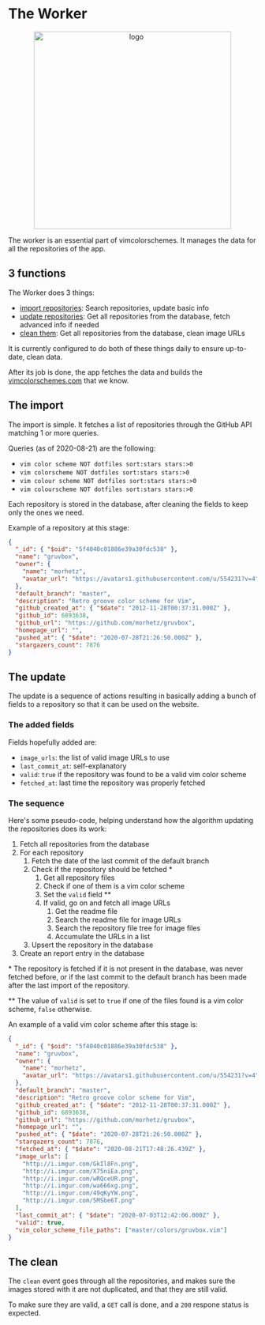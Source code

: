 # The Worker

<p align="center">
  <img src="https://github.com/vimcolorschemes/worker/blob/main/media/logo.png?raw=true" alt="logo" width="400" />
</p>

The worker is an essential part of vimcolorschemes. It manages the data for all the repositories of the app.

## 3 functions

The Worker does 3 things:

- [import repositories](#the-import): Search repositories, update basic info
- [update repositories](#the-update): Get all repositories from the database, fetch advanced info if needed
- [clean them](#the-clean): Get all repositories from the database, clean image URLs

It is currently configured to do both of these things daily to ensure up-to-date, clean data.

After its job is done, the app fetches the data and builds the [vimcolorschemes.com](https://vimcolorschemes.com) that we know.

## The import

The import is simple. It fetches a list of repositories through the GitHub API matching 1 or more queries.

Queries (as of 2020-08-21) are the following:

- `vim color scheme NOT dotfiles sort:stars stars:>0`
- `vim colorscheme NOT dotfiles sort:stars stars:>0`
- `vim colour scheme NOT dotfiles sort:stars stars:>0`
- `vim colourscheme NOT dotfiles sort:stars stars:>0`

Each repository is stored in the database, after cleaning the fields to keep only the ones we need.

Example of a repository at this stage:

```json
{
  "_id": { "$oid": "5f4040c01886e39a30fdc538" },
  "name": "gruvbox",
  "owner": {
    "name": "morhetz",
    "avatar_url": "https://avatars1.githubusercontent.com/u/554231?v=4"
  },
  "default_branch": "master",
  "description": "Retro groove color scheme for Vim",
  "github_created_at": { "$date": "2012-11-28T00:37:31.000Z" },
  "github_id": 6893638,
  "github_url": "https://github.com/morhetz/gruvbox",
  "homepage_url": "",
  "pushed_at": { "$date": "2020-07-28T21:26:50.000Z" },
  "stargazers_count": 7876
}
```

## The update

The update is a sequence of actions resulting in basically adding a bunch of fields to a repository so that it can be used on the website.

### The added fields

Fields hopefully added are:

- `image_urls`: the list of valid image URLs to use
- `last_commit_at`: self-explanatory
- `valid`: `true` if the repository was found to be a valid vim color scheme
- `fetched_at`: last time the repository was properly fetched

### The sequence

Here's some pseudo-code, helping understand how the algorithm updating the repositories does its work:

1. Fetch all repositories from the database
2. For each repository
   1. Fetch the date of the last commit of the default branch
   2. Check if the repository should be fetched \*
      1. Get all repository files
      2. Check if one of them is a vim color scheme
      3. Set the `valid` field \*\*
      4. If valid, go on and fetch all image URLs
         1. Get the readme file
         2. Search the readme file for image URLs
         3. Search the repository file tree for image files
         4. Accumulate the URLs in a list
   3. Upsert the repository in the database
3. Create an report entry in the database

\* The repository is fetched if it is not present in the database, was never fetched before, or if the last commit to the default branch has been made after the last import of the repository.

\*\* The value of `valid` is set to `true` if one of the files found is a vim color scheme, `false` otherwise.

An example of a valid vim color scheme after this stage is:

```json
{
  "_id": { "$oid": "5f4040c01886e39a30fdc538" },
  "name": "gruvbox",
  "owner": {
    "name": "morhetz",
    "avatar_url": "https://avatars1.githubusercontent.com/u/554231?v=4"
  },
  "default_branch": "master",
  "description": "Retro groove color scheme for Vim",
  "github_created_at": { "$date": "2012-11-28T00:37:31.000Z" },
  "github_id": 6893638,
  "github_url": "https://github.com/morhetz/gruvbox",
  "homepage_url": "",
  "pushed_at": { "$date": "2020-07-28T21:26:50.000Z" },
  "stargazers_count": 7876,
  "fetched_at": { "$date": "2020-08-21T17:48:26.439Z" },
  "image_urls": [
    "http://i.imgur.com/GkIl8Fn.png",
    "http://i.imgur.com/X75niEa.png",
    "http://i.imgur.com/wRQceUR.png",
    "http://i.imgur.com/wa666xg.png",
    "http://i.imgur.com/49qKyYW.png",
    "http://i.imgur.com/5MSbe6T.png"
  ],
  "last_commit_at": { "$date": "2020-07-03T12:42:06.000Z" },
  "valid": true,
  "vim_color_scheme_file_paths": ["master/colors/gruvbox.vim"]
}
```

## The clean

The `clean` event goes through all the repositories, and makes sure the images stored with it are not duplicated, and that they are still valid.

To make sure they are valid, a `GET` call is done, and a `200` respone status is expected.
